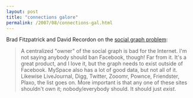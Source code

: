 ```yaml
---
layout: post
title: "connections galore"
permalink: /2007/08/connections-gal.html
---
```


<p>Brad Fitzpatrick and David Recordon on the <a href="http://bradfitz.com/social-graph-problem/">social graph problem</a>:</p>

<blockquote>
  <p>A centralized "owner" of the social graph is bad for the Internet. I'm not saying anybody should ban Facebook, though! Far from it. It's a great product, and I love it, but the graph needs to exist outside of Facebook. MySpace also has a lot of good data, but not all of it. Likewise LiveJournal, Digg, Twitter, Zooomr, Pownce, Friendster, Plaxo, the list goes on. More important is that any one of these sites shouldn't own it; nobody/everybody should. It should just <em>exist</em>.</p>
</blockquote>



